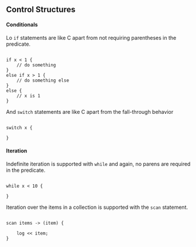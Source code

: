## Control Structures

#### Conditionals

Lo `if` statements are like C apart from not requiring parentheses in the predicate.

```

if x < 1 {
	// do something
}
else if x > 1 {
	// do something else
}
else {
	// x is 1
}

```

And `switch` statements are like C apart from the fall-through behavior

```

switch x {

}

```

#### Iteration 

Indefinite iteration is supported with `while` and again, no parens are required in the predicate.

```

while x < 10 {

}

```

Iteration over the items in a collection is supported with the `scan` statement.

```

scan items -> (item) {

	log << item;
}

```